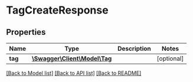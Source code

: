 # TagCreateResponse

## Properties
Name | Type | Description | Notes
------------ | ------------- | ------------- | -------------
**tag** | [**\Swagger\Client\Model\Tag**](Tag.md) |  | [optional] 

[[Back to Model list]](../README.md#documentation-for-models) [[Back to API list]](../README.md#documentation-for-api-endpoints) [[Back to README]](../README.md)

